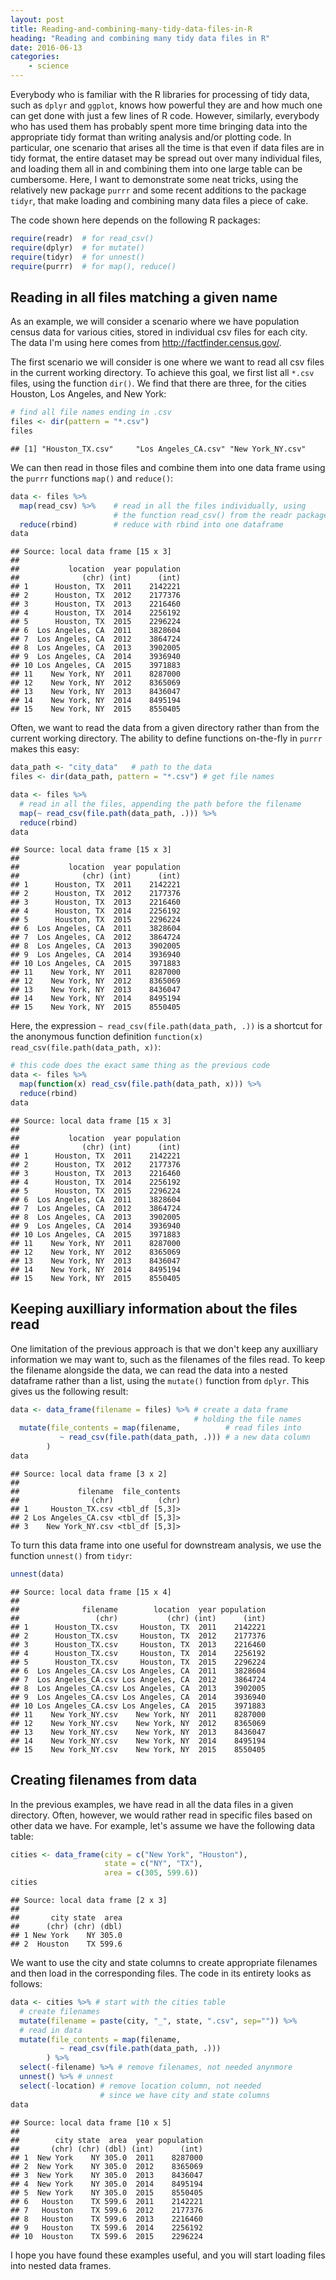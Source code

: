 ```yaml
---
layout: post
title: Reading-and-combining-many-tidy-data-files-in-R
heading: "Reading and combining many tidy data files in R"
date: 2016-06-13
categories: 
    - science
---
```

Everybody who is familiar with the R libraries for processing of tidy data, such as `dplyr` and `ggplot`, knows how powerful they are and how much one can get done with just a few lines of R code. However, similarly, everybody who has used them has probably spent more time bringing data into the appropriate tidy format than writing analysis and/or plotting code. In particular, one scenario that arises all the time is that even if data files are in tidy format, the entire dataset may be spread out over many individual files, and loading them all in and combining them into one large table can be cumbersome. Here, I want to demonstrate some neat tricks, using the relatively new package `purrr` and some recent additions to the package `tidyr`, that make loading and combining many data files a piece of cake.

The code shown here depends on the following R packages:
<!--more-->

```R
require(readr)  # for read_csv()
require(dplyr)  # for mutate()
require(tidyr)  # for unnest()
require(purrr)  # for map(), reduce()
```

## Reading in all files matching a given name

As an example, we will consider a scenario where we have population census data for various cities, stored in individual csv files for each city. The data I'm using here comes from <http://factfinder.census.gov/>.

The first scenario we will consider is one where we want to read all csv files in the current working directory. To achieve this goal, we first list all `*.csv` files, using the function `dir()`. We find that there are three, for the cities Houston, Los Angeles, and New York:

```R
# find all file names ending in .csv
files <- dir(pattern = "*.csv")
files
```

    ## [1] "Houston_TX.csv"     "Los Angeles_CA.csv" "New York_NY.csv"

We can then read in those files and combine them into one data frame using the `purrr` functions `map()` and `reduce()`:

```R
data <- files %>%
  map(read_csv) %>%    # read in all the files individually, using 
                       # the function read_csv() from the readr package
  reduce(rbind)        # reduce with rbind into one dataframe
data
```

    ## Source: local data frame [15 x 3]
    ## 
    ##           location  year population
    ##              (chr) (int)      (int)
    ## 1      Houston, TX  2011    2142221
    ## 2      Houston, TX  2012    2177376
    ## 3      Houston, TX  2013    2216460
    ## 4      Houston, TX  2014    2256192
    ## 5      Houston, TX  2015    2296224
    ## 6  Los Angeles, CA  2011    3828604
    ## 7  Los Angeles, CA  2012    3864724
    ## 8  Los Angeles, CA  2013    3902005
    ## 9  Los Angeles, CA  2014    3936940
    ## 10 Los Angeles, CA  2015    3971883
    ## 11    New York, NY  2011    8287000
    ## 12    New York, NY  2012    8365069
    ## 13    New York, NY  2013    8436047
    ## 14    New York, NY  2014    8495194
    ## 15    New York, NY  2015    8550405

Often, we want to read the data from a given directory rather than from the current working directory. The ability to define functions on-the-fly in `purrr` makes this easy:

```R
data_path <- "city_data"   # path to the data
files <- dir(data_path, pattern = "*.csv") # get file names

data <- files %>%
  # read in all the files, appending the path before the filename
  map(~ read_csv(file.path(data_path, .))) %>% 
  reduce(rbind)
data
```

    ## Source: local data frame [15 x 3]
    ## 
    ##           location  year population
    ##              (chr) (int)      (int)
    ## 1      Houston, TX  2011    2142221
    ## 2      Houston, TX  2012    2177376
    ## 3      Houston, TX  2013    2216460
    ## 4      Houston, TX  2014    2256192
    ## 5      Houston, TX  2015    2296224
    ## 6  Los Angeles, CA  2011    3828604
    ## 7  Los Angeles, CA  2012    3864724
    ## 8  Los Angeles, CA  2013    3902005
    ## 9  Los Angeles, CA  2014    3936940
    ## 10 Los Angeles, CA  2015    3971883
    ## 11    New York, NY  2011    8287000
    ## 12    New York, NY  2012    8365069
    ## 13    New York, NY  2013    8436047
    ## 14    New York, NY  2014    8495194
    ## 15    New York, NY  2015    8550405

Here, the expression `~ read_csv(file.path(data_path, .))` is a shortcut for the anonymous function definition `function(x) read_csv(file.path(data_path, x))`:

```R
# this code does the exact same thing as the previous code
data <- files %>%
  map(function(x) read_csv(file.path(data_path, x))) %>%  
  reduce(rbind)
data
```

    ## Source: local data frame [15 x 3]
    ## 
    ##           location  year population
    ##              (chr) (int)      (int)
    ## 1      Houston, TX  2011    2142221
    ## 2      Houston, TX  2012    2177376
    ## 3      Houston, TX  2013    2216460
    ## 4      Houston, TX  2014    2256192
    ## 5      Houston, TX  2015    2296224
    ## 6  Los Angeles, CA  2011    3828604
    ## 7  Los Angeles, CA  2012    3864724
    ## 8  Los Angeles, CA  2013    3902005
    ## 9  Los Angeles, CA  2014    3936940
    ## 10 Los Angeles, CA  2015    3971883
    ## 11    New York, NY  2011    8287000
    ## 12    New York, NY  2012    8365069
    ## 13    New York, NY  2013    8436047
    ## 14    New York, NY  2014    8495194
    ## 15    New York, NY  2015    8550405

## Keeping auxilliary information about the files read

One limitation of the previous approach is that we don't keep any auxilliary information we may want to, such as the filenames of the files read. To keep the filename alongside the data, we can read the data into a nested dataframe rather than a list, using the `mutate()` function from `dplyr`. This gives us the following result:

```R
data <- data_frame(filename = files) %>% # create a data frame
                                         # holding the file names
  mutate(file_contents = map(filename,          # read files into
           ~ read_csv(file.path(data_path, .))) # a new data column
        )  
data
```

    ## Source: local data frame [3 x 2]
    ## 
    ##             filename  file_contents
    ##                (chr)          (chr)
    ## 1     Houston_TX.csv <tbl_df [5,3]>
    ## 2 Los Angeles_CA.csv <tbl_df [5,3]>
    ## 3    New York_NY.csv <tbl_df [5,3]>

To turn this data frame into one useful for downstream analysis, we use the function `unnest()` from `tidyr`:

```R
unnest(data)
```

    ## Source: local data frame [15 x 4]
    ## 
    ##              filename        location  year population
    ##                 (chr)           (chr) (int)      (int)
    ## 1      Houston_TX.csv     Houston, TX  2011    2142221
    ## 2      Houston_TX.csv     Houston, TX  2012    2177376
    ## 3      Houston_TX.csv     Houston, TX  2013    2216460
    ## 4      Houston_TX.csv     Houston, TX  2014    2256192
    ## 5      Houston_TX.csv     Houston, TX  2015    2296224
    ## 6  Los Angeles_CA.csv Los Angeles, CA  2011    3828604
    ## 7  Los Angeles_CA.csv Los Angeles, CA  2012    3864724
    ## 8  Los Angeles_CA.csv Los Angeles, CA  2013    3902005
    ## 9  Los Angeles_CA.csv Los Angeles, CA  2014    3936940
    ## 10 Los Angeles_CA.csv Los Angeles, CA  2015    3971883
    ## 11    New York_NY.csv    New York, NY  2011    8287000
    ## 12    New York_NY.csv    New York, NY  2012    8365069
    ## 13    New York_NY.csv    New York, NY  2013    8436047
    ## 14    New York_NY.csv    New York, NY  2014    8495194
    ## 15    New York_NY.csv    New York, NY  2015    8550405

## Creating filenames from data

In the previous examples, we have read in all the data files in a given directory. Often, however, we would rather read in specific files based on other data we have. For example, let's assume we have the following data table:

```R
cities <- data_frame(city = c("New York", "Houston"),
                     state = c("NY", "TX"),
                     area = c(305, 599.6))
cities
```

    ## Source: local data frame [2 x 3]
    ## 
    ##       city state  area
    ##      (chr) (chr) (dbl)
    ## 1 New York    NY 305.0
    ## 2  Houston    TX 599.6

We want to use the city and state columns to create appropriate filenames and then load in the corresponding files. The code in its entirety looks as follows:

```R
data <- cities %>% # start with the cities table
  # create filenames
  mutate(filename = paste(city, "_", state, ".csv", sep="")) %>%
  # read in data
  mutate(file_contents = map(filename,
           ~ read_csv(file.path(data_path, .)))
        ) %>% 
  select(-filename) %>% # remove filenames, not needed anynmore
  unnest() %>% # unnest
  select(-location) # remove location column, not needed
                    # since we have city and state columns
data
```

    ## Source: local data frame [10 x 5]
    ## 
    ##        city state  area  year population
    ##       (chr) (chr) (dbl) (int)      (int)
    ## 1  New York    NY 305.0  2011    8287000
    ## 2  New York    NY 305.0  2012    8365069
    ## 3  New York    NY 305.0  2013    8436047
    ## 4  New York    NY 305.0  2014    8495194
    ## 5  New York    NY 305.0  2015    8550405
    ## 6   Houston    TX 599.6  2011    2142221
    ## 7   Houston    TX 599.6  2012    2177376
    ## 8   Houston    TX 599.6  2013    2216460
    ## 9   Houston    TX 599.6  2014    2256192
    ## 10  Houston    TX 599.6  2015    2296224

I hope you have found these examples useful, and you will start loading files into nested data frames.
